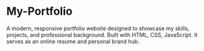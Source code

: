# My-Portfolio
A modern, responsive portfolio website designed to showcase my skills, projects, and professional background. Built with HTML, CSS, JavaScript. It serves as an online resume and personal brand hub.
